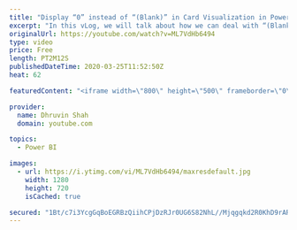 ```yaml
---
title: "Display “0” instead of “(Blank)” in Card Visualization in Power BI – Power BI Trick"
excerpt: "In this vLog, we will talk about how we can deal with “(Blank)”  value in a card visualization. Sometimes, Power BI measure or default summarization shows Blank instead of 0. In this video, I will show you a trick to replace Blank with Zero.  In this video, we will talk about following points. How to"
originalUrl: https://youtube.com/watch?v=ML7VdHb6494
type: video
price: Free
length: PT2M12S
publishedDateTime: 2020-03-25T11:52:50Z
heat: 62

featuredContent: "<iframe width=\"800\" height=\"500\" frameborder=\"0\" src=\"https://www.youtube.com/embed/ML7VdHb6494\" allow=\"accelerometer; autoplay; encrypted-media; gyroscope; picture-in-picture\" allowfullscreen></iframe>"

provider:
  name: Dhruvin Shah
  domain: youtube.com

topics:
  - Power BI

images:
  - url: https://i.ytimg.com/vi/ML7VdHb6494/maxresdefault.jpg
    width: 1280
    height: 720
    isCached: true

secured: "1Bt/c7i3YcgGqBoEGRBzQiihCPjDzRJr0UG6S82NhL//Mjqgqkd2R0KhD9rARbqsPgNKV9LUnDVh0/tit1qxwjK9tGamy9lHRTLijjhyuA/6IPWynMQNkkPga2vYH8aAh8iGCHRfT+phmeuHda56sCmpSb3QAku1iySLsFhYj+8KIWIyaeBqFupZ5zi7BWyZRG3cq50rCTSgloQW3DGQpIohe8se12P24eZ2eNAkqntsvXju/iMHfnpkJTLOzdAVI8N4AnXZYlOOW9bkW3wwqg1R3wlGOUj/l+vNManLmkJ4jK0wXIcYFddGjklOMn1ulyYhdoPAf2kIFN499tmpd3bO4/w2lvCZ2l2Xu202/6A7hAei3vmQ+pdZtICSUL5usJZ5gqy+HiAOP5e8OJXQQq/5kZMPNOjHHTxrlzMraRI=;W1nz0X4+p7iZhczvVLAI9g=="
---
```



